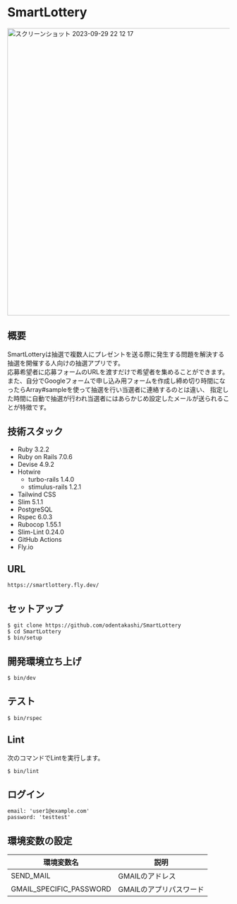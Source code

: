 # SmartLottery
<img width="650" alt="スクリーンショット 2023-09-29 22 12 17" src="https://github.com/OdenTakashi/SmartLottery/assets/81839214/a129d6ed-1f05-4337-b998-2e2d4c07d942">

## 概要
SmartLotteryは抽選で複数人にプレゼントを送る際に発生する問題を解決する抽選を開催する人向けの抽選アプリです。<br>
応募希望者に応募フォームのURLを渡すだけで希望者を集めることができます。<br>
また、自分でGoogleフォームで申し込み用フォームを作成し締め切り時間になったらArray#sampleを使って抽選を行い当選者に連絡するのとは違い、
指定した時間に自動で抽選が行われ当選者にはあらかじめ設定したメールが送られることが特徴です。

## 技術スタック
- Ruby 3.2.2
- Ruby on Rails 7.0.6
- Devise 4.9.2
- Hotwire
  - turbo-rails 1.4.0
  - stimulus-rails 1.2.1
- Tailwind CSS
- Slim 5.1.1
- PostgreSQL
- Rspec 6.0.3
- Rubocop 1.55.1
- Slim-Lint 0.24.0
- GitHub Actions
- Fly.io

## URL
```
https://smartlottery.fly.dev/
```

## セットアップ
```
$ git clone https://github.com/odentakashi/SmartLottery
$ cd SmartLottery
$ bin/setup
```

## 開発環境立ち上げ
```
$ bin/dev
```

## テスト
```
$ bin/rspec
```

## Lint
次のコマンドでLintを実行します。
```
$ bin/lint
```

## ログイン
```
email: 'user1@example.com'
password: 'testtest'
```

## 環境変数の設定

| 環境変数名            | 説明                                      |
| --------------------- | ----------------------------------------- |
| SEND_MAIL     | GMAILのアドレス                               |
| GMAIL_SPECIFIC_PASSWORD     | GMAILのアプリパスワード                       |
